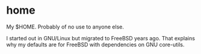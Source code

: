 home
========
My $HOME.  Probably of no use to anyone else.

I started out in GNU/Linux but migrated to FreeBSD years ago.  That explains why my defaults are for FreeBSD with dependencies on GNU core-utils.
